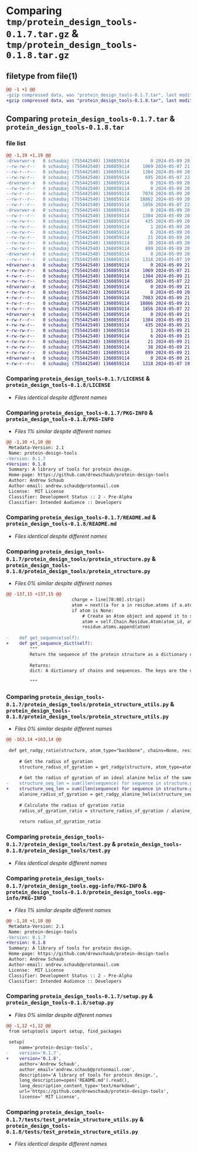 # Comparing `tmp/protein_design_tools-0.1.7.tar.gz` & `tmp/protein_design_tools-0.1.8.tar.gz`

## filetype from file(1)

```diff
@@ -1 +1 @@
-gzip compressed data, was "protein_design_tools-0.1.7.tar", last modified: Thu May  9 20:59:58 2024, max compression
+gzip compressed data, was "protein_design_tools-0.1.8.tar", last modified: Thu May  9 21:07:46 2024, max compression
```

## Comparing `protein_design_tools-0.1.7.tar` & `protein_design_tools-0.1.8.tar`

### file list

```diff
@@ -1,19 +1,19 @@
-drwxrwxr-x   0 schaubaj (755442540) 1360859114        0 2024-05-09 20:59:58.207535 protein_design_tools-0.1.7/
--rw-rw-r--   0 schaubaj (755442540) 1360859114     1069 2024-05-07 21:38:28.000000 protein_design_tools-0.1.7/LICENSE
--rw-r--r--   0 schaubaj (755442540) 1360859114     1304 2024-05-09 20:59:58.203051 protein_design_tools-0.1.7/PKG-INFO
--rw-rw-r--   0 schaubaj (755442540) 1360859114      695 2024-05-07 22:40:55.000000 protein_design_tools-0.1.7/README.md
-drwxrwxr-x   0 schaubaj (755442540) 1360859114        0 2024-05-09 20:59:58.190371 protein_design_tools-0.1.7/protein_design_tools/
--rw-rw-r--   0 schaubaj (755442540) 1360859114        0 2024-05-09 20:51:26.000000 protein_design_tools-0.1.7/protein_design_tools/__init__.py
--rw-r--r--   0 schaubaj (755442540) 1360859114     7078 2024-05-09 20:00:56.000000 protein_design_tools-0.1.7/protein_design_tools/protein_structure.py
--rw-r--r--   0 schaubaj (755442540) 1360859114    18862 2024-05-09 20:59:17.000000 protein_design_tools-0.1.7/protein_design_tools/protein_structure_utils.py
--rw-r--r--   0 schaubaj (755442540) 1360859114     1856 2024-05-07 22:03:29.000000 protein_design_tools-0.1.7/protein_design_tools/test.py
-drwxrwxr-x   0 schaubaj (755442540) 1360859114        0 2024-05-09 20:59:58.199602 protein_design_tools-0.1.7/protein_design_tools.egg-info/
--rw-r--r--   0 schaubaj (755442540) 1360859114     1304 2024-05-09 20:59:58.000000 protein_design_tools-0.1.7/protein_design_tools.egg-info/PKG-INFO
--rw-rw-r--   0 schaubaj (755442540) 1360859114      435 2024-05-09 20:59:58.000000 protein_design_tools-0.1.7/protein_design_tools.egg-info/SOURCES.txt
--rw-rw-r--   0 schaubaj (755442540) 1360859114        1 2024-05-09 20:59:58.000000 protein_design_tools-0.1.7/protein_design_tools.egg-info/dependency_links.txt
--rw-rw-r--   0 schaubaj (755442540) 1360859114        6 2024-05-09 20:59:58.000000 protein_design_tools-0.1.7/protein_design_tools.egg-info/requires.txt
--rw-rw-r--   0 schaubaj (755442540) 1360859114       21 2024-05-09 20:59:58.000000 protein_design_tools-0.1.7/protein_design_tools.egg-info/top_level.txt
--rw-rw-r--   0 schaubaj (755442540) 1360859114       38 2024-05-09 20:59:58.207675 protein_design_tools-0.1.7/setup.cfg
--rw-rw-r--   0 schaubaj (755442540) 1360859114      899 2024-05-09 20:59:35.000000 protein_design_tools-0.1.7/setup.py
-drwxrwxr-x   0 schaubaj (755442540) 1360859114        0 2024-05-09 20:59:58.196978 protein_design_tools-0.1.7/tests/
--rw-r--r--   0 schaubaj (755442540) 1360859114     1318 2024-05-07 19:58:11.000000 protein_design_tools-0.1.7/tests/test_protein_structure_utils.py
+drwxrwxr-x   0 schaubaj (755442540) 1360859114        0 2024-05-09 21:07:46.514261 protein_design_tools-0.1.8/
+-rw-rw-r--   0 schaubaj (755442540) 1360859114     1069 2024-05-07 21:38:28.000000 protein_design_tools-0.1.8/LICENSE
+-rw-r--r--   0 schaubaj (755442540) 1360859114     1304 2024-05-09 21:07:46.513208 protein_design_tools-0.1.8/PKG-INFO
+-rw-rw-r--   0 schaubaj (755442540) 1360859114      695 2024-05-07 22:40:55.000000 protein_design_tools-0.1.8/README.md
+drwxrwxr-x   0 schaubaj (755442540) 1360859114        0 2024-05-09 21:07:46.496703 protein_design_tools-0.1.8/protein_design_tools/
+-rw-rw-r--   0 schaubaj (755442540) 1360859114        0 2024-05-09 20:51:26.000000 protein_design_tools-0.1.8/protein_design_tools/__init__.py
+-rw-r--r--   0 schaubaj (755442540) 1360859114     7083 2024-05-09 21:07:08.000000 protein_design_tools-0.1.8/protein_design_tools/protein_structure.py
+-rw-r--r--   0 schaubaj (755442540) 1360859114    18866 2024-05-09 21:06:44.000000 protein_design_tools-0.1.8/protein_design_tools/protein_structure_utils.py
+-rw-r--r--   0 schaubaj (755442540) 1360859114     1856 2024-05-07 22:03:29.000000 protein_design_tools-0.1.8/protein_design_tools/test.py
+drwxrwxr-x   0 schaubaj (755442540) 1360859114        0 2024-05-09 21:07:46.512150 protein_design_tools-0.1.8/protein_design_tools.egg-info/
+-rw-r--r--   0 schaubaj (755442540) 1360859114     1304 2024-05-09 21:07:46.000000 protein_design_tools-0.1.8/protein_design_tools.egg-info/PKG-INFO
+-rw-rw-r--   0 schaubaj (755442540) 1360859114      435 2024-05-09 21:07:46.000000 protein_design_tools-0.1.8/protein_design_tools.egg-info/SOURCES.txt
+-rw-rw-r--   0 schaubaj (755442540) 1360859114        1 2024-05-09 21:07:46.000000 protein_design_tools-0.1.8/protein_design_tools.egg-info/dependency_links.txt
+-rw-rw-r--   0 schaubaj (755442540) 1360859114        6 2024-05-09 21:07:46.000000 protein_design_tools-0.1.8/protein_design_tools.egg-info/requires.txt
+-rw-rw-r--   0 schaubaj (755442540) 1360859114       21 2024-05-09 21:07:46.000000 protein_design_tools-0.1.8/protein_design_tools.egg-info/top_level.txt
+-rw-rw-r--   0 schaubaj (755442540) 1360859114       38 2024-05-09 21:07:46.514327 protein_design_tools-0.1.8/setup.cfg
+-rw-rw-r--   0 schaubaj (755442540) 1360859114      899 2024-05-09 21:07:28.000000 protein_design_tools-0.1.8/setup.py
+drwxrwxr-x   0 schaubaj (755442540) 1360859114        0 2024-05-09 21:07:46.506117 protein_design_tools-0.1.8/tests/
+-rw-r--r--   0 schaubaj (755442540) 1360859114     1318 2024-05-07 19:58:11.000000 protein_design_tools-0.1.8/tests/test_protein_structure_utils.py
```

### Comparing `protein_design_tools-0.1.7/LICENSE` & `protein_design_tools-0.1.8/LICENSE`

 * *Files identical despite different names*

### Comparing `protein_design_tools-0.1.7/PKG-INFO` & `protein_design_tools-0.1.8/PKG-INFO`

 * *Files 1% similar despite different names*

```diff
@@ -1,10 +1,10 @@
 Metadata-Version: 2.1
 Name: protein-design-tools
-Version: 0.1.7
+Version: 0.1.8
 Summary: A library of tools for protein design.
 Home-page: https://github.com/drewschaub/protein-design-tools
 Author: Andrew Schaub
 Author-email: andrew.schaub@protonmail.com
 License:  MIT License
 Classifier: Development Status :: 2 - Pre-Alpha
 Classifier: Intended Audience :: Developers
```

### Comparing `protein_design_tools-0.1.7/README.md` & `protein_design_tools-0.1.8/README.md`

 * *Files identical despite different names*

### Comparing `protein_design_tools-0.1.7/protein_design_tools/protein_structure.py` & `protein_design_tools-0.1.8/protein_design_tools/protein_structure.py`

 * *Files 0% similar despite different names*

```diff
@@ -137,15 +137,15 @@
                         charge = line[78:80].strip()
                         atom = next((a for a in residue.atoms if a.atom_id == atom_id), None)
                         if atom is None:
                             # Create an Atom object and append it to self.atoms
                             atom = self.Chain.Residue.Atom(atom_id, atom_name, alt_loc, x, y, z, occupancy, temp_factor, segment_id, element, charge)
                             residue.atoms.append(atom)
 
-    def get_sequence(self):
+    def get_sequence_dict(self):
         """
         Return the sequence of the protein structure as a dictionary of chains and sequences.
 
         Returns:
         dict: A dictionary of chains and sequences. The keys are the chain names and the values are the sequences.
 
         """
```

### Comparing `protein_design_tools-0.1.7/protein_design_tools/protein_structure_utils.py` & `protein_design_tools-0.1.8/protein_design_tools/protein_structure_utils.py`

 * *Files 0% similar despite different names*

```diff
@@ -163,14 +163,14 @@
 
 def get_radgy_ratio(structure, atom_type="backbone", chains=None, residue_numbers=None, residue_indices=None, residue_ids=None):
 
     # Get the radius of gyration
     structure_radius_of_gyration = get_radgy(structure, atom_type=atom_type, chains=chains, residue_numbers=residue_numbers, residue_indices=residue_indices, residue_ids=residue_ids)
 
     # Get the radius of gyration of an ideal alanine helix of the same length. structure.get_sequences will return the sequendes of each chain of the protein, so these need to be summed
-    structure_seq_len = sum([len(sequence) for sequence in structure.get_sequences()])
+    structure_seq_len = sum([len(sequence) for sequence in structure.get_sequence_dict()])
     alanine_radius_of_gyration = get_radgy_alanine_helix(structure_seq_len, atom_type=atom_type)
 
     # Calculate the radius of gyration ratio
     radius_of_gyration_ratio = structure_radius_of_gyration / alanine_radius_of_gyration
 
     return radius_of_gyration_ratio
```

### Comparing `protein_design_tools-0.1.7/protein_design_tools/test.py` & `protein_design_tools-0.1.8/protein_design_tools/test.py`

 * *Files identical despite different names*

### Comparing `protein_design_tools-0.1.7/protein_design_tools.egg-info/PKG-INFO` & `protein_design_tools-0.1.8/protein_design_tools.egg-info/PKG-INFO`

 * *Files 1% similar despite different names*

```diff
@@ -1,10 +1,10 @@
 Metadata-Version: 2.1
 Name: protein-design-tools
-Version: 0.1.7
+Version: 0.1.8
 Summary: A library of tools for protein design.
 Home-page: https://github.com/drewschaub/protein-design-tools
 Author: Andrew Schaub
 Author-email: andrew.schaub@protonmail.com
 License:  MIT License
 Classifier: Development Status :: 2 - Pre-Alpha
 Classifier: Intended Audience :: Developers
```

### Comparing `protein_design_tools-0.1.7/setup.py` & `protein_design_tools-0.1.8/setup.py`

 * *Files 0% similar despite different names*

```diff
@@ -1,12 +1,12 @@
 from setuptools import setup, find_packages
 
 setup(
     name='protein-design-tools',
-    version='0.1.7',
+    version='0.1.8',
     author='Andrew Schaub',
     author_email='andrew.schaub@protonmail.com',
     description='A library of tools for protein design.',
     long_description=open('README.md').read(),
     long_description_content_type='text/markdown',
     url='https://github.com/drewschaub/protein-design-tools',
     license=' MIT License',
```

### Comparing `protein_design_tools-0.1.7/tests/test_protein_structure_utils.py` & `protein_design_tools-0.1.8/tests/test_protein_structure_utils.py`

 * *Files identical despite different names*

